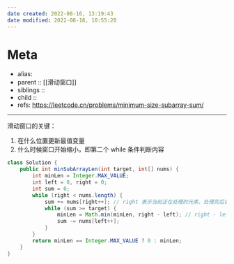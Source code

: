 ```yaml
---
date created: 2022-08-16, 13:19:43
date modified: 2022-08-18, 10:55:20
---
```


# Meta

- alias:
- parent :: [[滑动窗口]]
- siblings ::
- child ::
- refs: https://leetcode.cn/problems/minimum-size-subarray-sum/

---

滑动窗口的关键：

1. 在什么位置更新最值变量
2. 什么时候窗口开始缩小，即第二个 while 条件判断内容

```java
class Solution {
    public int minSubArrayLen(int target, int[] nums) {
        int minLen = Integer.MAX_VALUE;
        int left = 0, right = 0;
        int sum = 0;
        while (right < nums.length) {
            sum += nums[right++]; // right 表示当前正在处理的元素，处理完后自增
            while (sum >= target) {
                minLen = Math.min(minLen, right - left); // right - left 即为数组长度；若 right 更新延迟，需更改计算方式
                sum -= nums[left++];
            }
        }
        return minLen == Integer.MAX_VALUE ? 0 : minLen;
    }
}
```
